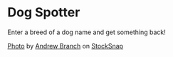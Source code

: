 # Dog Spotter
Enter a breed of a dog name and get something back!


<a href="https://stocksnap.io/photo/brown-hair-W1EYIBKV4N">Photo</a> by <a href="https://stocksnap.io/author/32719">Andrew Branch</a> on <a href="https://stocksnap.io">StockSnap</a>
